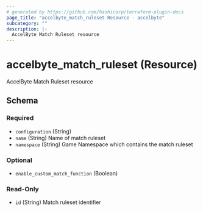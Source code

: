 ```yaml
---
# generated by https://github.com/hashicorp/terraform-plugin-docs
page_title: "accelbyte_match_ruleset Resource - accelbyte"
subcategory: ""
description: |-
  AccelByte Match Ruleset resource
---
```


# accelbyte_match_ruleset (Resource)

AccelByte Match Ruleset resource



<!-- schema generated by tfplugindocs -->
## Schema

### Required

- `configuration` (String)
- `name` (String) Name of match ruleset
- `namespace` (String) Game Namespace which contains the match ruleset

### Optional

- `enable_custom_match_function` (Boolean)

### Read-Only

- `id` (String) Match ruleset identifier
